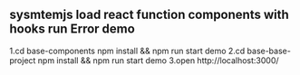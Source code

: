 ## sysmtemjs load react function components with hooks run Error demo

1.cd base-components npm install && npm run start demo
2.cd base-base-project npm install && npm run start demo
3.open http://localhost:3000/
